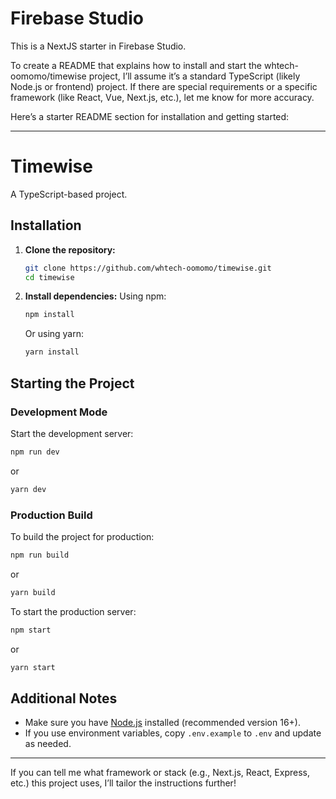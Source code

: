 # Firebase Studio

This is a NextJS starter in Firebase Studio.

To create a README that explains how to install and start the whtech-oomomo/timewise project, I’ll assume it’s a standard TypeScript (likely Node.js or frontend) project. If there are special requirements or a specific framework (like React, Vue, Next.js, etc.), let me know for more accuracy.

Here’s a starter README section for installation and getting started:

---

# Timewise

A TypeScript-based project.

## Installation

1. **Clone the repository:**
   ```bash
   git clone https://github.com/whtech-oomomo/timewise.git
   cd timewise
   ```

2. **Install dependencies:**
   Using npm:
   ```bash
   npm install
   ```
   Or using yarn:
   ```bash
   yarn install
   ```

## Starting the Project

### Development Mode

Start the development server:
```bash
npm run dev
```
or
```bash
yarn dev
```

### Production Build

To build the project for production:
```bash
npm run build
```
or
```bash
yarn build
```

To start the production server:
```bash
npm start
```
or
```bash
yarn start
```

## Additional Notes

- Make sure you have [Node.js](https://nodejs.org/) installed (recommended version 16+).
- If you use environment variables, copy `.env.example` to `.env` and update as needed.

---

If you can tell me what framework or stack (e.g., Next.js, React, Express, etc.) this project uses, I’ll tailor the instructions further!